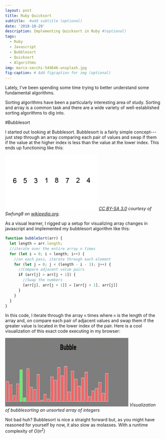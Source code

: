 ```yaml
---
layout: post
title: Ruby Quicksort
subtitle:  #add subtitle (optional)
date: '2018-10-29'
description: Implementing Quicksort in Ruby #(optional)
tags:
  - Ruby
  - Javascript
  - Bubblesort
  - Quicksort
  - Algorithms
img: marco-secchi-549646-unsplash.jpg
fig-caption: # Add figcaption for img (optional)
---
```


Lately, I've been spending some time trying to better understand some fundamental algorithms.
<!-- more -->
Sorting algorithms have been a particularly interesting area of study. Sorting and array is a common task and there are a wide variety of well-established sorting algorithms to dig into.

#Bubblesort

I started out looking at Bubblesort. Bubblesort is a fairly simple concept---just step through an array comparing each pair of values and swap if them if the value at the higher index is less than the value at the lower index. This ends up functioning like this:

![Bubblesort example](/assets/img/Bubble-sort-example-300px.gif)
*[CC BY-SA 3.0](https://creativecommons.org/licenses/by-sa/3.0) courtesy of Swfung8 on [wikipedia.org](https://wikipedia.org).*

As a visual learner, I rigged up a setup for visualizing array changes in javascript and implemented my bubblesort algorithm like this:

```javascript
function bubbleSort(arr) {
  let length = arr.length;
  //iterate over the entire array n times
  for (let i = 0; i < length; i++) {
    //on each pass, iterate through each element
    for (let j = 0; j < (length - i - 1); j++) {
      //Compare adjacent value pairs
      if (arr[j] > arr[j + 1]) {
        //Swap the numbers
        [arr[j], arr[j + 1]] = [arr[j + 1], arr[j]]
      }
    }
  }
}
```

In this code, I iterate through the array `n` times where `n` is the length of the array and, on compare each pair of adjacent values and swap them if the greater value is located in the lower index of the pair. Here is a cool visualization of this exact code executing in my browser:


![Bubblesort](/assets/img/bubblesort.gif)
*Visualization of bubblesorting an unsorted array of integers*

Not bad huh? Bubblesort is nice a straight forward but, as you might have reasoned for yourself by now, it also slow as molasses. With a runtime complexity of *O(n<sup>2</sup>)*
